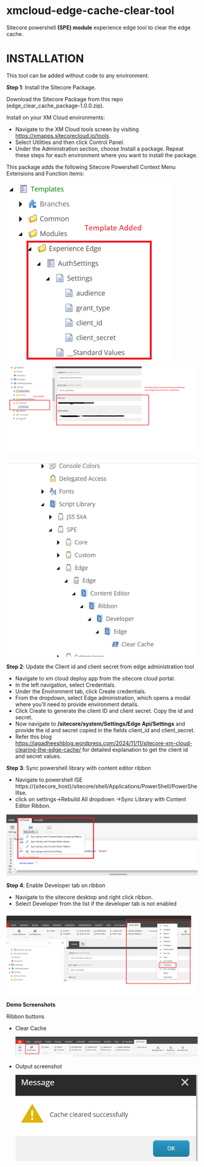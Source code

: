 # xmcloud-edge-cache-clear-tool
Sitecore powershell **(SPE) module** experience edge tool to clear the edge cache.

# INSTALLATION

This tool can be added without code to any environment.

**Step 1**: Install the Sitecore Package.

Download the Sitecore Package from this repo (edge_clear_cache_package-1.0.0.zip).

Install on your XM Cloud environments:

- Navigate to the XM Cloud tools screen by visiting https://xmapps.sitecorecloud.io/tools.
- Select Utilities and then click Control Panel.
- Under the Administration section, choose Install a package.
Repeat these steps for each environment where you want to install the package.

This package adds the following Sitecore Powershell Context Menu Extensions and Function items:

![screenshot of items installed](Screenshots/10_template_added.PNG "Demo")

![screenshot of items installed](Screenshots/11_item_added.png "Demo")

![screenshot of items installed](Screenshots/12_scripts_added.png "Demo")

**Step 2**: Update the Client id and client secret from edge administration tool

- Navigate to xm cloud deploy app from the sitecore cloud portal.
- In the left navigation, select Credentials.
- Under the Environment tab, click Create credentials.
- From the dropdown, select Edge administration, which opens a modal where you’ll need to provide environment details.
- Click Create to generate the client ID and client secret. Copy the id and secret.
- Now navigate to **/sitecore/system/Settings/Edge Api/Settings** and provide the id and secret copied in the fields client_id and client_secret.
- Refer this blog https://jagadheeshblog.wordpress.com/2024/11/11/sitecore-xm-cloud-clearing-the-edge-cache/ for detailed explanation to get the client id and secret values.

**Step 3**: Sync powershell library with content editor ribbon

- Navigate to powershell ISE https://{sitecore_host}/sitecore/shell/Applications/PowerShell/PowerShellIse.
- click on settings->Rebuild All dropdown ->Sync Library with Content Editor Ribbon.

![screenshot of items installed](Screenshots/13_sync_ps_library.png "Demo")

**Step 4**: Enable Developer tab on ribbon

- Navigate to the sitecore desktop and right click ribbon.
- Select Developer from the list if the developer tab is not enabled

![screenshot of items installed](Screenshots/14_enable_developer_tab.png "Demo")


**Demo Screenshots**

Ribbon buttons 
- Clear Cache 

    ![screenshot of items installed](Screenshots/buttons_added.png "Demo")

- Output screenshot

   ![output](Screenshots/output_message.png "Demo")








 

